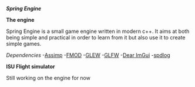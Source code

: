 ***Spring Engine***

**The engine**

Spring Engine is a small game engine written in modern c++. It aims at both being simple and practical in order to learn from it but also use it to create simple games.

*Dependencies*
-[Assimp](http://assimp.org/)
-[FMOD](https://www.fmod.com/)
-[GLEW](https://github.com/nigels-com/glew)
-[GLFW](https://www.glfw.org/)
-[Dear ImGui](https://github.com/ocornut/imgui)
-[spdlog](https://github.com/gabime/spdlog)


**ISU Flight simulator**

Still working on the engine for now